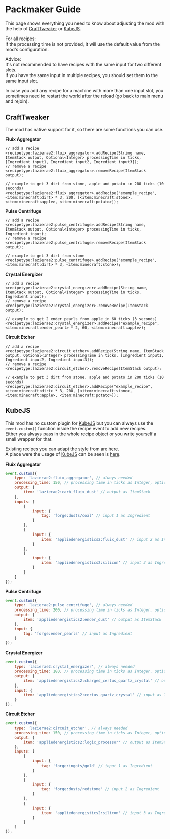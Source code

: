 # **Packmaker Guide**

This page shows everything you need to know about adjusting the mod with the help of [CraftTweaker] or [KubeJS].

For all recipes:<br>
If the processing time is not provided, it will use the default value from the mod's configuration.

Advice:<br>
It's not recommended to have recipes with the same input for two different slots.<br>
If you have the same input in multiple recipes, you should set them to the same input slot.

In case you add any recipe for a machine with more than one input slot, you sometimes need to restart the world
after the reload (go back to main menu and rejoin).

## CraftTweaker
The mod has native support for it, so there are some functions you can use.

**Fluix Aggregator**
```zs
// add a recipe
<recipetype:lazierae2:fluix_aggregator>.addRecipe(String name, ItemStack output, Optional<Integer> processingTime in ticks, [Ingredient input1, Ingredient input2, Ingredient input3]);
// remove a recipe
<recipetype:lazierae2:fluix_aggregator>.removeRecipe(ItemStack output);

// example to get 3 dirt from stone, apple and potato in 200 ticks (10 seconds)
<recipetype:lazierae2:fluix_aggregator>.addRecipe("example_recipe", <item:minecraft:dirt> * 3, 200, [<item:minecraft:stone>, <item:minecraft:apple>, <item:minecraft:potato>]);
```

**Pulse Centrifuge**
```zs
// add a recipe
<recipetype:lazierae2:pulse_centrifuge>.addRecipe(String name, ItemStack output, Optional<Integer> processingTime in ticks, Ingredient input);
// remove a recipe
<recipetype:lazierae2:pulse_centrifuge>.removeRecipe(ItemStack output);

// example to get 3 dirt from stone
<recipetype:lazierae2:pulse_centrifuge>.addRecipe("example_recipe", <item:minecraft:dirt> * 3, <item:minecraft:stone>);
```

**Crystal Energizer**
```zs
// add a recipe
<recipetype:lazierae2:crystal_energizer>.addRecipe(String name, ItemStack output, Optional<Integer> processingTime in ticks, Ingredient input);
// remove a recipe
<recipetype:lazierae2:crystal_energizer>.removeRecipe(ItemStack output);

// example to get 2 ender pearls from apple in 60 ticks (3 seconds)
<recipetype:lazierae2:crystal_energizer>.addRecipe("example_recipe", <item:minecraft:ender_pearl> * 2, 60, <item:minecraft:apple>);
```

**Circuit Etcher**
```zs
// add a recipe
<recipetype:lazierae2:circuit_etcher>.addRecipe(String name, ItemStack output, Optional<Integer> processingTime in ticks, [Ingredient input1, Ingredient input2, Ingredient input3]);
// remove a recipe
<recipetype:lazierae2:circuit_etcher>.removeRecipe(ItemStack output);

// example to get 3 dirt from stone, apple and potato in 200 ticks (10 seconds)
<recipetype:lazierae2:circuit_etcher>.addRecipe("example_recipe", <item:minecraft:dirt> * 3, 200, [<item:minecraft:stone>, <item:minecraft:apple>, <item:minecraft:potato>]);
```

## KubeJS
This mod has no custom plugin for [KubeJS] but you can always use the `event.custom()` function inside the recipe event to add new recipes.<br>
Either you always pass in the whole recipe object or you write yourself a small wrapper for that.

Existing recipes you can adapt the style from are [here][recipes].<br>
A place were the usage of [KubeJS] can be seen is [here][usage].

**Fluix Aggregator**
```js
event.custom({
    type: 'lazierae2:fluix_aggregator', // always needed
    processing_time: 150, // processing time in ticks as Integer, optional
    output: {
        item: 'lazierae2:carb_fluix_dust' // output as ItemStack
    },
    inputs: [
        {
            input: {
                tag: 'forge:dusts/coal' // input 1 as Ingredient
            }
        },
        {
            input: {
                item: 'appliedenergistics2:fluix_dust' // input 2 as Ingredient
            }
        },
        {
            input: {
                item: 'appliedenergistics2:silicon' // input 3 as Ingredient
            }
        }
    ]
});
```

**Pulse Centrifuge**
```js
event.custom({
    type: 'lazierae2:pulse_centrifuge', // always needed
    processing_time: 200, // processing time in ticks as Integer, optional
    output: {
        item: 'appliedenergistics2:ender_dust' // output as ItemStack
    },
    input: {
        tag: 'forge:ender_pearls' // input as Ingredient
    }
});
```

**Crystal Energizer**
```js
event.custom({
    type: 'lazierae2:crystal_energizer', // always needed
    processing_time: 180, // processing time in ticks as Integer, optional
    output: {
        item: 'appliedenergistics2:charged_certus_quartz_crystal' // output as ItemStack
    },
    input: {
        item: 'appliedenergistics2:certus_quartz_crystal' // input as Ingredient
    }
});
```

**Circuit Etcher**
```js
event.custom({
    type: 'lazierae2:circuit_etcher', // always needed
    processing_time: 150, // processing time in ticks as Integer, optional
    output: {
        item: 'appliedenergistics2:logic_processor' // output as ItemStack
    },
    inputs: [
        {
            input: {
                tag: 'forge:ingots/gold' // input 1 as Ingredient
            }
        },
        {
            input: {
                tag: 'forge:dusts/redstone' // input 2 as Ingredient
            }
        },
        {
            input: {
                item: 'appliedenergistics2:silicon' // input 3 as Ingredient
            }
        }
    ]
});
```

<!-- Links -->
[crafttweaker]: https://www.curseforge.com/minecraft/mc-mods/crafttweaker
[kubejs]: https://www.curseforge.com/minecraft/mc-mods/kubejs-forge
[recipes]: https://github.com/RLNT/minecraft_lazierae2/blob-1.16/src/generated/resources/data/lazierae2/recipes
[usage]: https://github.com/AllTheMods/ATM-6/pull/1757/files
